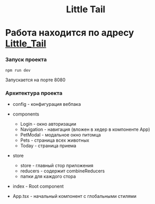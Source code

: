 <h1 align="center">Little Tail</h1>

# Работа находится по адресу [Little_Tail](http://littletail.webtm.ru/)

### Запуск проекта

```
npm run dev
```
Запускается на порте 8080

### Архитектура проекта

+ config - конфигурация вебпака

+ components
  + Login - окно авторизации
  + Navigation - навигация (вложен в хедер в компоненте App)
  + PetModal - модальное окно питомца
  + Pets - страница всех животных
  + Today - страница приема

+ store
  + store - главный стор приложения
  + reducers - содержит combineReducers
  + папки для каждого стора

+ index - Root component
+ App.tsx - начальный компонент с глобальными стилями